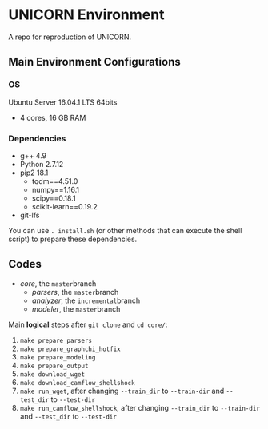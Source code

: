 # UNICORN Environment

A repo for reproduction of UNICORN.

## Main Environment Configurations

### OS
Ubuntu Server 16.04.1 LTS 64bits
- 4 cores, 16 GB RAM

### Dependencies
- g++ 4.9
- Python 2.7.12
- pip2 18.1
    - tqdm==4.51.0
    - numpy==1.16.1
    - scipy==0.18.1
    - scikit-learn==0.19.2
- git-lfs

You can use `. install.sh` (or other methods that can execute the shell script) to prepare these dependencies.

## Codes

- *core*, the `master`branch
    - *parsers*, the `master`branch
    - *analyzer*, the `incremental`branch
    - *modeler*, the `master`branch

Main **logical** steps after `git clone` and `cd core/`:

1. `make prepare_parsers`
2. `make prepare_graphchi_hotfix`
3. `make prepare_modeling`
4. `make prepare_output`
5. `make download_wget`
6. `make download_camflow_shellshock`
7. `make run_wget`, after changing `--train_dir` to `--train-dir` and `--test_dir` to `--test-dir`
8. `make run_camflow_shellshock`, after changing `--train_dir` to `--train-dir` and `--test_dir` to `--test-dir`
